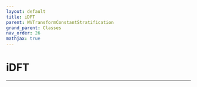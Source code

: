 ```yaml
---
layout: default
title: iDFT
parent: WVTransformConstantStratification
grand_parent: Classes
nav_order: 26
mathjax: true
---
```


#  iDFT




---

